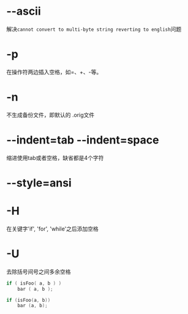 #  --ascii 
解决`cannot convert to multi-byte string reverting to english`问题

# -p
在操作符两边插入空格，如=、+、-等。

# -n
不生成备份文件，即默认的 .orig文件

# --indent=tab   --indent=space
缩进使用tab或者空格，缺省都是4个字符

# --style=ansi

# -H 
在关键字'if', 'for', 'while'之后添加空格

# -U 
去除括号间号之间多余空格
```c
if ( isFoo( a, b ) )
    bar ( a, b );
```
```c
if (isFoo(a, b))
    bar (a, b);
```
